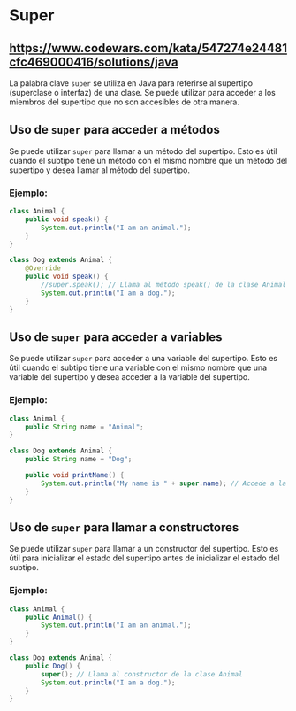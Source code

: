 # Super

## https://www.codewars.com/kata/547274e24481cfc469000416/solutions/java 


La palabra clave `super` se utiliza en Java para referirse al supertipo (superclase o interfaz) de una clase. Se puede utilizar para acceder a los miembros del supertipo que no son accesibles de otra manera.

## Uso de `super` para acceder a métodos

Se puede utilizar `super` para llamar a un método del supertipo. Esto es útil cuando el subtipo tiene un método con el mismo nombre que un método del supertipo y desea llamar al método del supertipo.

### Ejemplo:

```Java
class Animal {
    public void speak() {
        System.out.println("I am an animal.");
    }
}

class Dog extends Animal {
    @Override
    public void speak() {
        //super.speak(); // Llama al método speak() de la clase Animal
        System.out.println("I am a dog.");
    }
}
```

## Uso de `super` para acceder a variables

Se puede utilizar `super` para acceder a una variable del supertipo. Esto es útil cuando el subtipo tiene una variable con el mismo nombre que una variable del supertipo y desea acceder a la variable del supertipo.

### Ejemplo:

```Java
class Animal {
    public String name = "Animal";
}

class Dog extends Animal {
    public String name = "Dog";

    public void printName() {
        System.out.println("My name is " + super.name); // Accede a la variable name de la clase Animal
    }
}
```

## Uso de `super` para llamar a constructores

Se puede utilizar `super` para llamar a un constructor del supertipo. Esto es útil para inicializar el estado del supertipo antes de inicializar el estado del subtipo.

### Ejemplo:

```Java
class Animal {
    public Animal() {
        System.out.println("I am an animal.");
    }
}

class Dog extends Animal {
    public Dog() {
        super(); // Llama al constructor de la clase Animal
        System.out.println("I am a dog.");
    }
}
```
